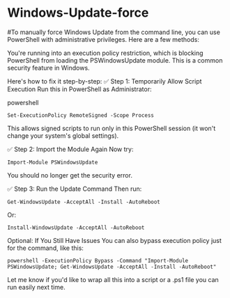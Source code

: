 # Windows-Update-force

#To manually force Windows Update from the command line, you can use PowerShell with administrative privileges. Here are a few methods:

You're running into an execution policy restriction, which is blocking PowerShell from loading the PSWindowsUpdate module. This is a common security feature in Windows.

Here's how to fix it step-by-step:
✅ Step 1: Temporarily Allow Script Execution
Run this in PowerShell as Administrator:

powershell
```
Set-ExecutionPolicy RemoteSigned -Scope Process
```
This allows signed scripts to run only in this PowerShell session (it won't change your system's global settings).

✅ Step 2: Import the Module Again
Now try:

```
Import-Module PSWindowsUpdate
```
You should no longer get the security error.

✅ Step 3: Run the Update Command
Then run:

```
Get-WindowsUpdate -AcceptAll -Install -AutoReboot
```
Or:
```
Install-WindowsUpdate -AcceptAll -AutoReboot
```
Optional: If You Still Have Issues
You can also bypass execution policy just for the command, like this:

```
powershell -ExecutionPolicy Bypass -Command "Import-Module PSWindowsUpdate; Get-WindowsUpdate -AcceptAll -Install -AutoReboot"
```
Let me know if you'd like to wrap all this into a script or a .ps1 file you can run easily next time.
